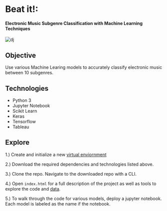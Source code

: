 # Beat it!: 
#### Electronic Music Subgenre Classification with Machine Learning Techniques 

![dj](imgs/dj.jpg) 

## Objective 

Use various Machine Learing models to accurately classify electronic music between 10 subgenres. 

## Technologies 
- Python 3
- Jupyter Notebook 
- Scikit Learn 
- Keras 
- Tensorflow 
- Tableau 
 

## Explore 

1.) Create and initialize a new [virtual enviornment](https://uoa-eresearch.github.io/eresearch-cookbook/recipe/2014/11/20/conda/) 

2.) Download the required dependencies and technologies listed above. 

3.) Clone the repo. Navigate to the downloaded repo with a CLI. 

4.) Open `index.html` for a full description of the project as well as tools to explore the code and [data](https://public.tableau.com/profile/yamah.karim#!/vizhome/BeatIt/Dashboard1?publish=yes). 

5.) To walk through the code for various models, deploy a jupyter notebook. Each model is labeled as the name if the notebook. 